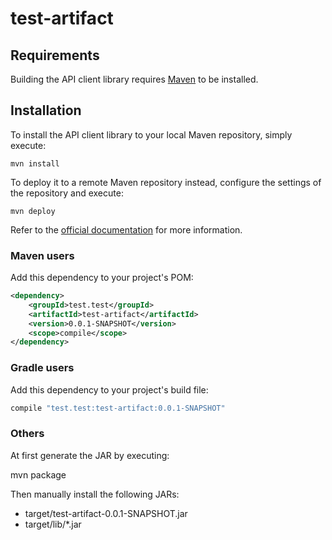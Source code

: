 # test-artifact

## Requirements

Building the API client library requires [Maven](https://maven.apache.org/) to be installed.

## Installation

To install the API client library to your local Maven repository, simply execute:

```shell
mvn install
```

To deploy it to a remote Maven repository instead, configure the settings of the repository and execute:

```shell
mvn deploy
```

Refer to the [official documentation](https://maven.apache.org/plugins/maven-deploy-plugin/usage.html) for more information.

### Maven users

Add this dependency to your project's POM:

```xml
<dependency>
    <groupId>test.test</groupId>
    <artifactId>test-artifact</artifactId>
    <version>0.0.1-SNAPSHOT</version>
    <scope>compile</scope>
</dependency>
```

### Gradle users

Add this dependency to your project's build file:

```groovy
compile "test.test:test-artifact:0.0.1-SNAPSHOT"
```

### Others

At first generate the JAR by executing:

mvn package

Then manually install the following JARs:

* target/test-artifact-0.0.1-SNAPSHOT.jar
* target/lib/*.jar
